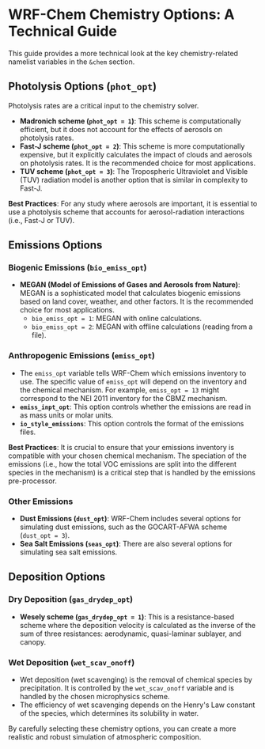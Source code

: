 # WRF-Chem Chemistry Options: A Technical Guide

This guide provides a more technical look at the key chemistry-related namelist variables in the `&chem` section.

## Photolysis Options (`phot_opt`)

Photolysis rates are a critical input to the chemistry solver.

-   **Madronich scheme (`phot_opt = 1`)**: This scheme is computationally efficient, but it does not account for the effects of aerosols on photolysis rates.
-   **Fast-J scheme (`phot_opt = 2`)**: This scheme is more computationally expensive, but it explicitly calculates the impact of clouds and aerosols on photolysis rates. It is the recommended choice for most applications.
-   **TUV scheme (`phot_opt = 3`)**: The Tropospheric Ultraviolet and Visible (TUV) radiation model is another option that is similar in complexity to Fast-J.

**Best Practices**: For any study where aerosols are important, it is essential to use a photolysis scheme that accounts for aerosol-radiation interactions (i.e., Fast-J or TUV).

## Emissions Options

### Biogenic Emissions (`bio_emiss_opt`)

-   **MEGAN (Model of Emissions of Gases and Aerosols from Nature)**: MEGAN is a sophisticated model that calculates biogenic emissions based on land cover, weather, and other factors. It is the recommended choice for most applications.
    -   `bio_emiss_opt = 1`: MEGAN with online calculations.
    -   `bio_emiss_opt = 2`: MEGAN with offline calculations (reading from a file).

### Anthropogenic Emissions (`emiss_opt`)

-   The `emiss_opt` variable tells WRF-Chem which emissions inventory to use. The specific value of `emiss_opt` will depend on the inventory and the chemical mechanism. For example, `emiss_opt = 13` might correspond to the NEI 2011 inventory for the CBMZ mechanism.
-   **`emiss_inpt_opt`**: This option controls whether the emissions are read in as mass units or molar units.
-   **`io_style_emissions`**: This option controls the format of the emissions files.

**Best Practices**: It is crucial to ensure that your emissions inventory is compatible with your chosen chemical mechanism. The speciation of the emissions (i.e., how the total VOC emissions are split into the different species in the mechanism) is a critical step that is handled by the emissions pre-processor.

### Other Emissions

-   **Dust Emissions (`dust_opt`)**: WRF-Chem includes several options for simulating dust emissions, such as the GOCART-AFWA scheme (`dust_opt = 3`).
-   **Sea Salt Emissions (`seas_opt`)**: There are also several options for simulating sea salt emissions.

## Deposition Options

### Dry Deposition (`gas_drydep_opt`)

-   **Wesely scheme (`gas_drydep_opt = 1`)**: This is a resistance-based scheme where the deposition velocity is calculated as the inverse of the sum of three resistances: aerodynamic, quasi-laminar sublayer, and canopy.

### Wet Deposition (`wet_scav_onoff`)

-   Wet deposition (wet scavenging) is the removal of chemical species by precipitation. It is controlled by the `wet_scav_onoff` variable and is handled by the chosen microphysics scheme.
-   The efficiency of wet scavenging depends on the Henry's Law constant of the species, which determines its solubility in water.

By carefully selecting these chemistry options, you can create a more realistic and robust simulation of atmospheric composition.